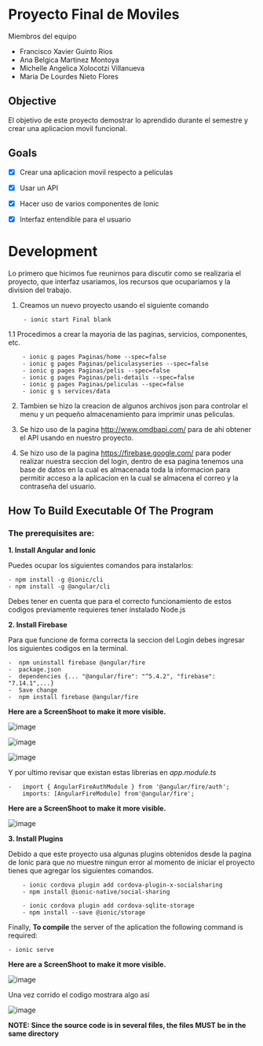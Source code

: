 # Proyecto Final de Moviles

Miembros del equipo

-   Francisco Xavier Guinto Rios
-   Ana Belgica Martinez Montoya
-   Michelle Angelica Xolocotzi Villanueva
-   Maria De Lourdes Nieto Flores

## Objective

El objetivo de este proyecto demostrar lo aprendido durante el semestre y crear una aplicacion movil funcional.

## Goals

-   [x] Crear una aplicacion movil respecto a peliculas
-   [x] Usar un API
-   [x] Hacer uso de varios componentes de Ionic
-   [x] Interfaz entendible para el usuario



# Development 

Lo primero que hicimos fue reunirnos para discutir como se realizaria el proyecto, que interfaz usariamos, los recursos que ocupariamos y la division del trabajo.

1. Creamos un nuevo proyecto usando el siguiente comando
   
        - ionic start Final blank
1.1 Procedimos a crear la mayoria de las paginas, servicios, componentes, etc.

    
        - ionic g pages Paginas/home --spec=false
        - ionic g pages Paginas/peliculasyseries --spec=false
        - ionic g pages Paginas/pelis --spec=false
        - ionic g pages Paginas/peli-details --spec=false
        - ionic g pages Paginas/peliculas --spec=false
        - ionic g s services/data

2. Tambien se hizo la creacion de algunos archivos json para controlar el menu y un pequeño almacenamiento para imprimir unas peliculas.
   

3. Se hizo uso de la pagina http://www.omdbapi.com/ para de ahi obtener el API usando en nuestro proyecto.
   

4. Se hizo uso de la pagina https://firebase.google.com/ para poder realizar nuestra seccion del login, dentro de esa pagina tenemos una base de datos en la cual es almacenada toda la informacion para permitir acceso a la aplicacion en la cual se almacena el correo y la contraseña del usuario.
      

## How To Build Executable Of The Program


### The prerequisites are:

**1. Install Angular and Ionic**

Puedes ocupar los siguientes comandos para instalarlos:

    - npm install -g @ionic/cli
    - npm install -g @angular/cli

Debes tener en cuenta que para el correcto funcionamiento de estos codigos previamente requieres tener instalado Node.js

**2. Install Firebase**

Para que funcione de forma correcta la seccion del Login debes ingresar los siguientes codigos en la terminal.

    -  npm uninstall firebase @angular/fire 
    -  package.json
    -  dependencies {... "@angular/fire": "^5.4.2", "firebase": "7.14.1",...}
    -  Save change
    -  npm install firebase @angular/fire
    
**Here are a ScreenShoot to make it more visible.**

![image](https://user-images.githubusercontent.com/15019106/82767558-219dfa00-9dee-11ea-850f-f202911adc88.png)

![image](https://user-images.githubusercontent.com/15019106/82767600-64f86880-9dee-11ea-88af-809937fd6637.png)

![image](https://user-images.githubusercontent.com/15019106/82767615-85c0be00-9dee-11ea-829f-0e239a4c43a8.png)

Y por ultimo revisar que existan estas librerias en *app.module.ts*

    -   import { AngularFireAuthModule } from '@angular/fire/auth';
        imports: [AngularFireModule] from'@angular/fire';      

**Here are a ScreenShoot to make it more visible.**

![image](https://user-images.githubusercontent.com/15019106/82813248-4a5bd900-9e5a-11ea-82ba-c09d6a473873.png)


**3. Install Plugins**

Debido a que este proyecto usa algunas plugins obtenidos desde la pagina de Ionic para que no muestre ningun error al momento de iniciar el proyecto tienes que agregar los siguientes comandos.

        - ionic cordova plugin add cordova-plugin-x-socialsharing
        - npm install @ionic-native/social-sharing

        - ionic cordova plugin add cordova-sqlite-storage
        - npm install --save @ionic/storage



Finally, **To compile** the server of the aplication the following command is required:

    - ionic serve

**Here are a ScreenShoot to make it more visible.**

![image](https://user-images.githubusercontent.com/15019106/82812977-c6095600-9e59-11ea-9fd0-a94d401a9071.png)

Una vez corrido el codigo mostrara algo así

![image](https://user-images.githubusercontent.com/15019106/82812806-67dc7300-9e59-11ea-9e76-a6e76e9c02bc.png)


**NOTE: Since the source code is in several files, the files MUST be in the same directory**
